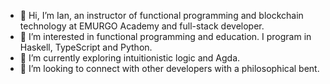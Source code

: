 - 👋 Hi, I’m Ian, an instructor of functional programming and blockchain technology at EMURGO Academy and full-stack developer.
- 👀 I’m interested in functional programming and education. I program in Haskell, TypeScript and Python.
- 🌱 I’m currently exploring intuitionistic logic and Agda.
- 💞️ I’m looking to connect with other developers with a philosophical bent.

<!---
iburzynski/iburzynski is a ✨ special ✨ repository because its `README.md` (this file) appears on your GitHub profile.
You can click the Preview link to take a look at your changes.
--->
